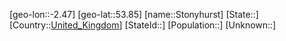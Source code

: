 ﻿---
location: [53.85,-2.47]
type: City
tags:
- geo/City


SpocWebEntityId: 34592
isDeleted: false
confidential: public

---
[geo-lon::-2.47]
[geo-lat::53.85]
[name::Stonyhurst]
[State::]
[Country::[United_Kingdom](geo/Continent/Europe/United_Kingdom.md)]
[StateId::]
[Population::]
[Unknown::]

